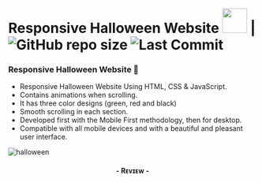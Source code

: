 # Responsive Halloween Website <img src="https://emojipedia-us.s3.dualstack.us-west-1.amazonaws.com/thumbs/120/facebook/304/jack-o-lantern_1f383.png" width="50px"> | ![GitHub repo size](https://img.shields.io/github/repo-size/WKRPrabashwara/Halloween?label=Repo%20Size) ![Last Commit](https://img.shields.io/github/last-commit/WKRPrabashwara/Halloween?color=red&label=Last%20commit&logo=damantha&logoColor=green)
### Responsive Halloween Website 🎃

- Responsive Halloween Website Using HTML, CSS & JavaScript.
- Contains animations when scrolling.
- It has three color designs (green, red and black)
- Smooth scrolling in each section.
- Developed first with the Mobile First methodology, then for desktop.
- Compatible with all mobile devices and with a beautiful and pleasant user interface.

![halloween](/preview.png)
<h4 align="center">- Rᴇᴠɪᴇᴡ -<h4>
  
#
